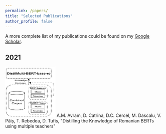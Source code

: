 ```yaml
---
permalink: /papers/
title: "Selected Publications"
author_profile: false
---
```


A more complete list of my publications could be found on my [Google Scholar](https://scholar.google.com/citations?user=00FWAZ0AAAAJ&hl=en).

## 2021

<img height="160" src="/assets/images/papers/distilbertro.png" width="160"/> A.M. Avram, D. Catrina, D.C. Cercel, M. Dascalu, V. Păiș, T. Rebedea, D. Tufis, &quot;Distilling the Knowledge of Romanian BERTs using multiple teachers&quot;
